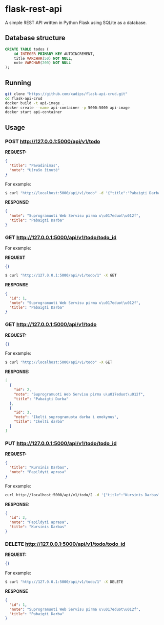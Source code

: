 # flask-rest-api

A simple REST API written in Python Flask using SQLite as a database.

## Database structure

```sql
CREATE TABLE todos (
    id INTEGER PRIMARY KEY AUTOINCREMENT,
    title VARCHAR(50) NOT NULL,
    note VARCHAR(200) NOT NULL
);
```

## Running

```bash
git clone "https://github.com/xadips/flask-api-crud.git"
cd flask-api-crud
docker build -t api-image .
docker create --name api-container -p 5000:5000 api-image
docker start api-container
```

## Usage

### POST http://127.0.0.1:5000/api/v1/todo

**REQUEST:**

```json
{
  "title": "Pavadinimas",
  "note": "Užrašo žinutė"
}
```

For example:

```bash
$ curl "http://localhost:5000/api/v1/todo" -d '{"title":"Pabaigti Darba", "note":"Suprogramuoti Web Servisu pirma užduotį"}' -H "Content-Type: application/json" -X POST
```

**RESPONSE:**

```json
{
  "note": "Suprogramuoti Web Servisu pirma u\u017eduot\u012f",
  "title": "Pabaigti Darba"
}
```

### GET http://127.0.0.1:5000/api/v1/todo/todo_id

For example:

**REQUEST**

```json
{}
```

```bash
$ curl "http://127.0.0.1:5000/api/v1/todo/1" -X GET
```

**RESPONSE**

```json
{
  "id": 1,
  "note": "Suprogramuoti Web Servisu pirma u\u017eduot\u012f",
  "title": "Pabaigti Darba"
}
```

### GET http://127.0.0.1:5000/api/v1/todo

**REQUEST:**

```json
{}
```

For example:

```bash
$ curl "http://localhost:5000/api/v1/todo" -X GET
```

**RESPONSE:**

```json
[
  {
    "id": 2,
    "note": "Suprogramuoti Web Servisu pirma u\u017eduot\u012f",
    "title": "Pabaigti Darba"
  },
  {
    "id": 3,
    "note": "Ikelti suprogramuota darba i emokymus",
    "title": "Ikelti darba"
  }
]
```

### PUT http://127.0.0.1:5000/api/v1/todo/todo_id

**REQUEST:**

```json
{
  "title": "Kursinis Darbas",
  "note": "Papildyti aprasa"
}
```

For example:

```bash
curl http://localhost:5000/api/v1/todo/2 -d '{"title":"Kursinis Darbas", "note":"Papildyti aprasa"}' -H "Content-Type: application/json" -X PUT
```

**RESPONSE:**

```json
{
  "id": 2,
  "note": "Papildyti aprasa",
  "title": "Kursinis Darbas"
}
```

### DELETE http://127.0.0.1:5000/api/v1/todo/todo_id

**REQUEST:**

```json
{}
```

For example:

```bash
$ curl "http://127.0.0.1:5000/api/v1/todo/1" -X DELETE
```

**RESPONSE**

```json
{
  "id": 1,
  "note": "Suprogramuoti Web Servisu pirma u\u017eduot\u012f",
  "title": "Pabaigti Darba"
}
```
